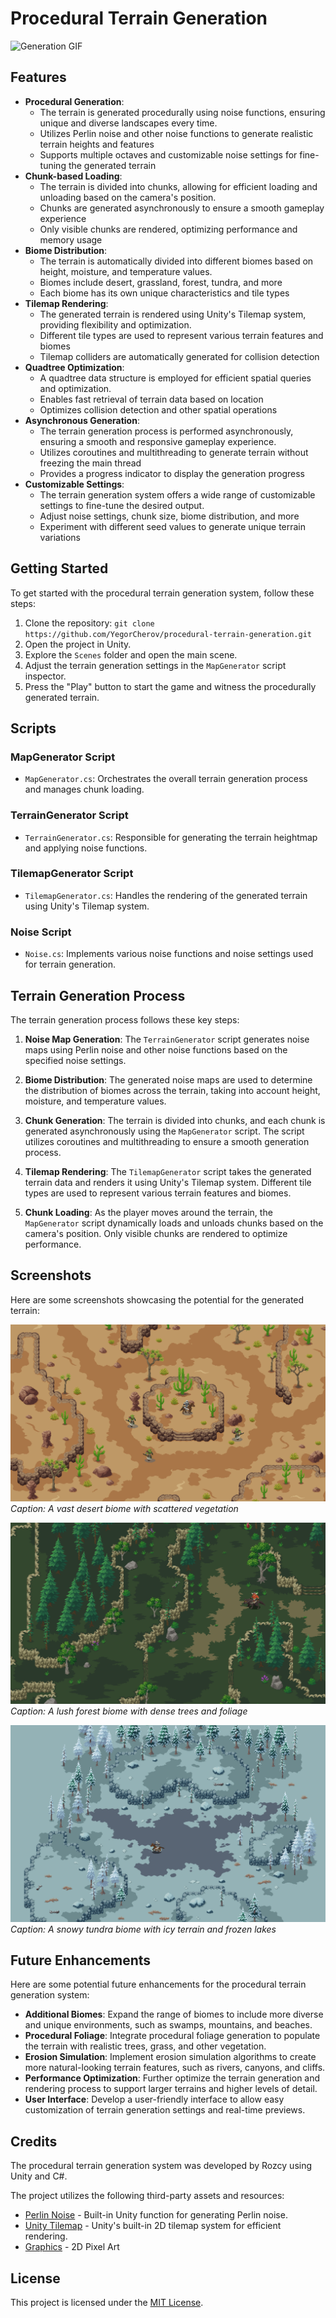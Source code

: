 # Procedural Terrain Generation

![Generation GIF](Images/Generation.gif)

## Features

- **Procedural Generation**: 
    - The terrain is generated procedurally using noise functions, ensuring unique and diverse landscapes every time.
    - Utilizes Perlin noise and other noise functions to generate realistic terrain heights and features
    - Supports multiple octaves and customizable noise settings for fine-tuning the generated terrain
- **Chunk-based Loading**: 
    - The terrain is divided into chunks, allowing for efficient loading and unloading based on the camera's position.
    - Chunks are generated asynchronously to ensure a smooth gameplay experience
    - Only visible chunks are rendered, optimizing performance and memory usage
- **Biome Distribution**: 
    - The terrain is automatically divided into different biomes based on height, moisture, and temperature values.
    - Biomes include desert, grassland, forest, tundra, and more
    - Each biome has its own unique characteristics and tile types
- **Tilemap Rendering**: 
    - The generated terrain is rendered using Unity's Tilemap system, providing flexibility and optimization.
    - Different tile types are used to represent various terrain features and biomes
    - Tilemap colliders are automatically generated for collision detection
- **Quadtree Optimization**: 
    - A quadtree data structure is employed for efficient spatial queries and optimization.
    - Enables fast retrieval of terrain data based on location
    - Optimizes collision detection and other spatial operations
- **Asynchronous Generation**:  
    - The terrain generation process is performed asynchronously, ensuring a smooth and responsive gameplay experience.
    - Utilizes coroutines and multithreading to generate terrain without freezing the main thread
    - Provides a progress indicator to display the generation progress
- **Customizable Settings**: 
    - The terrain generation system offers a wide range of customizable settings to fine-tune the desired output.
    - Adjust noise settings, chunk size, biome distribution, and more
    - Experiment with different seed values to generate unique terrain variations

## Getting Started

To get started with the procedural terrain generation system, follow these steps:

1. Clone the repository: `git clone https://github.com/YegorCherov/procedural-terrain-generation.git`
2. Open the project in Unity.
3. Explore the `Scenes` folder and open the main scene.
4. Adjust the terrain generation settings in the `MapGenerator` script inspector.
5. Press the "Play" button to start the game and witness the procedurally generated terrain.

## Scripts

### MapGenerator Script
- `MapGenerator.cs`: Orchestrates the overall terrain generation process and manages chunk loading.

### TerrainGenerator Script
- `TerrainGenerator.cs`: Responsible for generating the terrain heightmap and applying noise functions.

### TilemapGenerator Script
- `TilemapGenerator.cs`: Handles the rendering of the generated terrain using Unity's Tilemap system.
 
### Noise Script
- `Noise.cs`: Implements various noise functions and noise settings used for terrain generation.


## Terrain Generation Process

The terrain generation process follows these key steps:

1. **Noise Map Generation**: The `TerrainGenerator` script generates noise maps using Perlin noise and other noise functions based on the specified noise settings.


2. **Biome Distribution**: The generated noise maps are used to determine the distribution of biomes across the terrain, taking into account height, moisture, and temperature values.


3. **Chunk Generation**: The terrain is divided into chunks, and each chunk is generated asynchronously using the `MapGenerator` script. The script utilizes coroutines and multithreading to ensure a smooth generation process.


4. **Tilemap Rendering**: The `TilemapGenerator` script takes the generated terrain data and renders it using Unity's Tilemap system. Different tile types are used to represent various terrain features and biomes.


5. **Chunk Loading**: As the player moves around the terrain, the `MapGenerator` script dynamically loads and unloads chunks based on the camera's position. Only visible chunks are rendered to optimize performance.


## Screenshots

Here are some screenshots showcasing the potential for the generated terrain:

![Screenshot 1](Images/Desert.png)
*Caption: A vast desert biome with scattered vegetation*

![Screenshot 2](Images/Forest.png)
*Caption: A lush forest biome with dense trees and foliage*

![Screenshot 3](Images/Tundra.png)
*Caption: A snowy tundra biome with icy terrain and frozen lakes*

## Future Enhancements

Here are some potential future enhancements for the procedural terrain generation system:

- **Additional Biomes**: Expand the range of biomes to include more diverse and unique environments, such as swamps, mountains, and beaches.
- **Procedural Foliage**: Integrate procedural foliage generation to populate the terrain with realistic trees, grass, and other vegetation.
- **Erosion Simulation**: Implement erosion simulation algorithms to create more natural-looking terrain features, such as rivers, canyons, and cliffs.
- **Performance Optimization**: Further optimize the terrain generation and rendering process to support larger terrains and higher levels of detail.
- **User Interface**: Develop a user-friendly interface to allow easy customization of terrain generation settings and real-time previews.

## Credits

The procedural terrain generation system was developed by Rozcy using Unity and C#.

The project utilizes the following third-party assets and resources:

- [Perlin Noise](https://docs.unity3d.com/ScriptReference/Mathf.PerlinNoise.html) - Built-in Unity function for generating Perlin noise.
- [Unity Tilemap](https://docs.unity3d.com/Manual/class-Tilemap.html) - Unity's built-in 2D tilemap system for efficient rendering.
- [Graphics](https://sanctumpixel.itch.io/) - 2D Pixel Art

## License

This project is licensed under the [MIT License](LICENSE).
